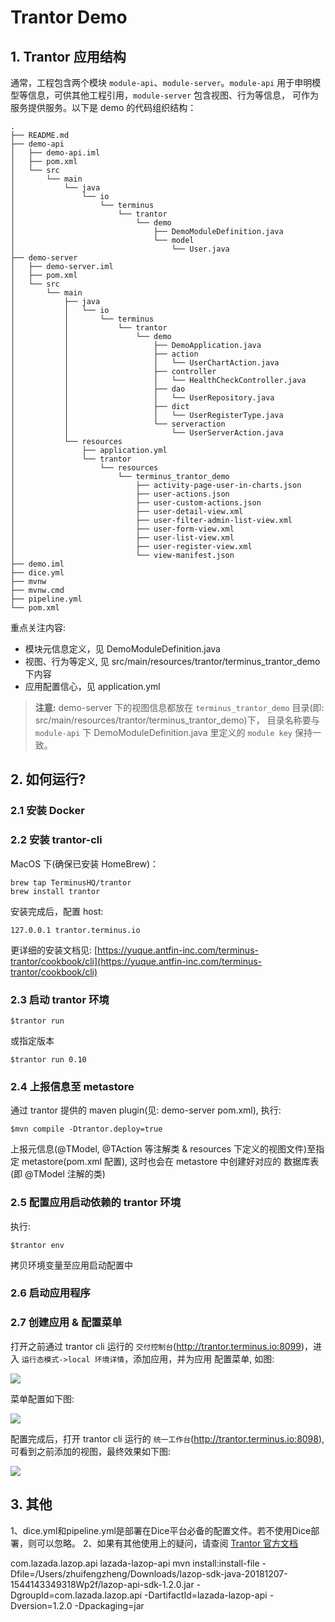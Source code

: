 # Trantor Demo

## 1. Trantor 应用结构

通常，工程包含两个模块 `module-api`、`module-server`。`module-api` 用于申明模型等信息，可供其他工程引用，`module-server` 包含视图、行为等信息，
可作为服务提供服务。以下是 demo 的代码组织结构：

```concept
.
├── README.md
├── demo-api
│   ├── demo-api.iml
│   ├── pom.xml
│   └── src
│       └── main
│           └── java
│               └── io
│                   └── terminus
│                       └── trantor
│                           └── demo
│                               ├── DemoModuleDefinition.java
│                               └── model
│                                   └── User.java
├── demo-server
│   ├── demo-server.iml
│   ├── pom.xml
│   └── src
│       └── main
│           ├── java
│           │   └── io
│           │       └── terminus
│           │           └── trantor
│           │               └── demo
│           │                   ├── DemoApplication.java
│           │                   ├── action
│           │                   │   └── UserChartAction.java
│           │                   ├── controller
│           │                   │   └── HealthCheckController.java
│           │                   ├── dao
│           │                   │   └── UserRepository.java
│           │                   ├── dict
│           │                   │   └── UserRegisterType.java
│           │                   └── serveraction
│           │                       └── UserServerAction.java
│           └── resources
│               ├── application.yml
│               └── trantor
│                   └── resources
│                       └── terminus_trantor_demo
│                           ├── activity-page-user-in-charts.json
│                           ├── user-actions.json
│                           ├── user-custom-actions.json
│                           ├── user-detail-view.xml
│                           ├── user-filter-admin-list-view.xml
│                           ├── user-form-view.xml
│                           ├── user-list-view.xml
│                           ├── user-register-view.xml
│                           └── view-manifest.json
├── demo.iml
├── dice.yml
├── mvnw
├── mvnw.cmd
├── pipeline.yml
└── pom.xml

```

重点关注内容:

- 模块元信息定义，见 DemoModuleDefinition.java
- 视图、行为等定义, 见 src/main/resources/trantor/terminus_trantor_demo 下内容
- 应用配置信心，见 application.yml

> **注意:** demo-server 下的视图信息都放在 `terminus_trantor_demo` 目录(即: src/main/resources/trantor/terminus_trantor_demo)下，
目录名称要与 `module-api` 下 DemoModuleDefinition.java 里定义的 `module key` 保持一致。

## 2. 如何运行?

### 2.1 安装 Docker

### 2.2 安装 trantor-cli

MacOS 下(确保已安装 HomeBrew)：

```concept
brew tap TerminusHQ/trantor
brew install trantor
```

安装完成后，配置 host:

```concept
127.0.0.1 trantor.terminus.io
```


更详细的安装文档见: [https://yuque.antfin-inc.com/terminus-trantor/cookbook/cli](https://yuque.antfin-inc.com/terminus-trantor/cookbook/cli)

### 2.3 启动 trantor 环境

```concept
$trantor run
```

或指定版本

```concept
$trantor run 0.10
```

### 2.4 上报信息至 metastore

通过 trantor 提供的 maven plugin(见: demo-server pom.xml), 执行:

```
$mvn compile -Dtrantor.deploy=true
```

上报元信息(@TModel, @TAction 等注解类 & resources 下定义的视图文件)至指定 metastore(pom.xml 配置), 这时也会在 metastore 中创建好对应的
数据库表(即 @TModel 注解的类)

### 2.5 配置应用启动依赖的 trantor 环境

执行: 

```concept
$trantor env
```

拷贝环境变量至应用启动配置中

### 2.6 启动应用程序

### 2.7 创建应用 & 配置菜单

打开之前通过 trantor cli 运行的 `交付控制台`(http://trantor.terminus.io:8099)，进入 `运行态模式->local 环境详情`，添加应用，并为应用
配置菜单, 如图:

![](http://terminus-paas.oss-cn-hangzhou.aliyuncs.com/paas-doc/2020/07/09/86c384be-2b06-4c55-b4e9-cf3aa6af099d.png)

菜单配置如下图: 

![](http://terminus-paas.oss-cn-hangzhou.aliyuncs.com/paas-doc/2020/07/09/a629fa11-29e9-4862-a5b0-f16eb0317227.png)

配置完成后，打开 trantor cli 运行的 `统一工作台`(http://trantor.terminus.io:8098), 可看到之前添加的视图，最终效果如下图:

![](http://terminus-paas.oss-cn-hangzhou.aliyuncs.com/paas-doc/2020/07/09/7ba393b4-9733-4307-818d-939aba688e96.png)

## 3. 其他
1、dice.yml和pipeline.yml是部署在Dice平台必备的配置文件。若不使用Dice部署，则可以忽略。
2、如果有其他使用上的疑问，请查阅 [Trantor 官方文档](https://trantor-interactive-doc.app.terminus.io/doc/marked/introduce)

<groupId>com.lazada.lazop.api</groupId>
            <artifactId>lazada-lazop-api</artifactId>
mvn install:install-file -Dfile=/Users/zhuifengzheng/Downloads/lazop-sdk-java-20181207-1544143349318Wp2f/lazop-api-sdk-1.2.0.jar -DgroupId=com.lazada.lazop.api -DartifactId=lazada-lazop-api -Dversion=1.2.0 -Dpackaging=jar